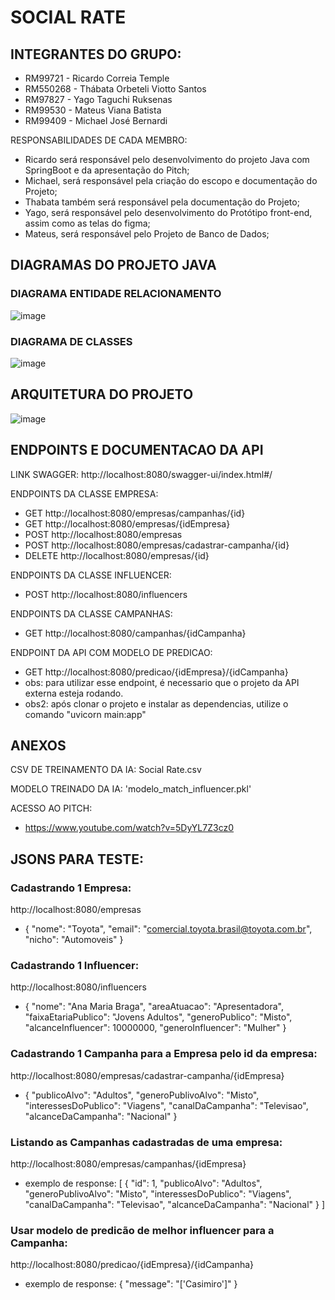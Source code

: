 # SOCIAL RATE

## INTEGRANTES DO GRUPO:

- RM99721 - Ricardo Correia Temple
- RM550268 - Thábata Orbeteli Viotto Santos 
- RM97827 - Yago Taguchi Ruksenas
- RM99530 - Mateus Viana Batista
- RM99409 - Michael José Bernardi

RESPONSABILIDADES DE CADA MEMBRO:
- Ricardo será responsável pelo desenvolvimento do projeto Java com SpringBoot e da apresentação do Pitch;
- Michael, será responsável pela criação do escopo e documentação do Projeto;
- Thabata também será responsável pela documentação do Projeto;
- Yago, será responsável pelo desenvolvimento do Protótipo front-end, assim como as telas do figma;
- Mateus, será responsável pelo Projeto de Banco de Dados;

## DIAGRAMAS DO PROJETO JAVA
### DIAGRAMA ENTIDADE RELACIONAMENTO
![image](https://github.com/NEXTGEN-FIAP/ApiSocialRateV3/assets/122487111/df41ef27-33d3-4f98-917b-e0a829abcbae)

### DIAGRAMA DE CLASSES
![image](https://github.com/NEXTGEN-FIAP/ApiSocialRateV3/assets/122487111/62d9237e-c0e8-4fd4-952b-e427dda26822)

## ARQUITETURA DO PROJETO
![image](https://github.com/RickMaverick/apiSocialRate_v2/assets/122487111/c06ea351-7e33-489c-b488-f1e2f6b495dc)

## ENDPOINTS E DOCUMENTACAO DA API
LINK SWAGGER: http://localhost:8080/swagger-ui/index.html#/

ENDPOINTS DA CLASSE EMPRESA:
- GET  http://localhost:8080/empresas/campanhas/{id}
- GET  http://localhost:8080/empresas/{idEmpresa}
- POST http://localhost:8080/empresas
- POST http://localhost:8080/empresas/cadastrar-campanha/{id}
- DELETE http://localhost:8080/empresas/{id}

ENDPOINTS DA CLASSE INFLUENCER:
- POST http://localhost:8080/influencers

ENDPOINTS DA CLASSE CAMPANHAS:
- GET http://localhost:8080/campanhas/{idCampanha}

ENDPOINT DA API COM MODELO DE PREDICAO:
- GET http://localhost:8080/predicao/{idEmpresa}/{idCampanha}
- obs: para utilizar esse endpoint, é necessario que o projeto da API externa esteja rodando.
- obs2: após clonar o projeto e instalar as dependencias, utilize o comando "uvicorn main:app"

## ANEXOS

CSV DE TREINAMENTO DA IA: Social Rate.csv

MODELO TREINADO DA IA: 'modelo_match_influencer.pkl'


ACESSO AO PITCH:
- https://www.youtube.com/watch?v=5DyYL7Z3cz0

## JSONS PARA TESTE:
### Cadastrando 1 Empresa:
http://localhost:8080/empresas
- {
	"nome": "Toyota",
	"email": "comercial.toyota.brasil@toyota.com.br",
	"nicho": "Automoveis"
}

### Cadastrando 1 Influencer:
http://localhost:8080/influencers
- {
	"nome": "Ana Maria Braga",
	"areaAtuacao": "Apresentadora",
	"faixaEtariaPublico": "Jovens Adultos",
	"generoPublico": "Misto",
	"alcanceInfluencer": 10000000,
	"generoInfluencer": "Mulher"
}

### Cadastrando 1 Campanha para a Empresa pelo id da empresa:
http://localhost:8080/empresas/cadastrar-campanha/{idEmpresa}
- {
	"publicoAlvo": "Adultos",
	"generoPublivoAlvo": "Misto",
	"interessesDoPublico": "Viagens",
	"canalDaCampanha": "Televisao",
	"alcanceDaCampanha": "Nacional"
}

### Listando as Campanhas cadastradas de uma empresa:
http://localhost:8080/empresas/campanhas/{idEmpresa}
- exemplo de response:
  [
	{
		"id": 1,
		"publicoAlvo": "Adultos",
		"generoPublivoAlvo": "Misto",
		"interessesDoPublico": "Viagens",
		"canalDaCampanha": "Televisao",
		"alcanceDaCampanha": "Nacional"
	}
]

### Usar modelo de predicão de melhor influencer para a Campanha:
http://localhost:8080/predicao/{idEmpresa}/{idCampanha}
- exemplo de response:
  {
	"message": "['Casimiro']"
}

